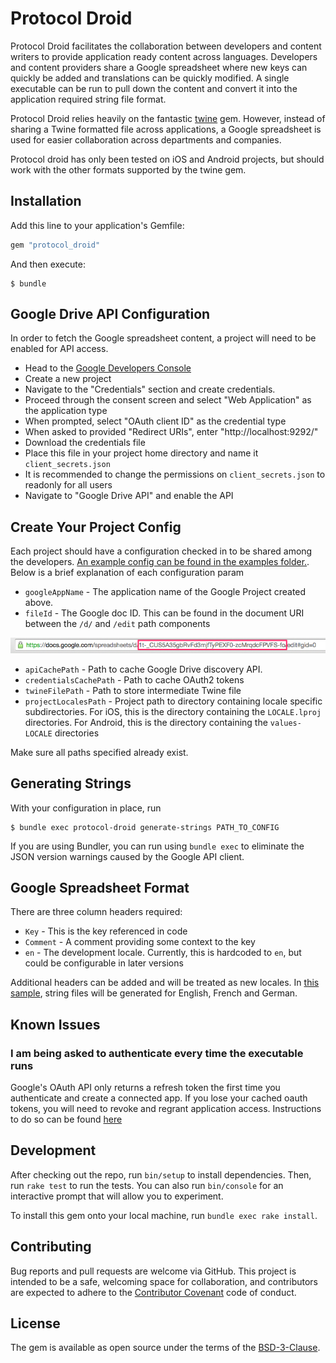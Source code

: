 # Protocol Droid

Protocol Droid facilitates the collaboration between developers and content writers to provide application ready content across languages.  Developers and content providers share a Google spreadsheet where new keys can quickly be added and translations can be quickly modified.  A single executable can be run to pull down the content and convert it into the application required string file format.

Protocol Droid relies heavily on the fantastic [twine](https://github.com/mobiata/twine) gem.  However, instead of sharing a Twine formatted file across applications, a Google spreadsheet is used for easier collaboration across departments and companies.

Protocol droid has only been tested on iOS and Android projects, but should work with the other formats supported by the twine gem.

## Installation

Add this line to your application's Gemfile:

```ruby
gem "protocol_droid"
```

And then execute:

    $ bundle
    
## Google Drive API Configuration

In order to fetch the Google spreadsheet content, a project will need to be enabled for API access.
  
- Head to the [Google Developers Console](https://console.developers.google.com)
- Create a new project
- Navigate to the "Credentials" section and create credentials.
- Proceed through the consent screen and select "Web Application" as the application type
- When prompted, select "OAuth client ID" as the credential type
- When asked to provided "Redirect URIs", enter "http://localhost:9292/"
- Download the credentials file
- Place this file in your project home directory and name it `client_secrets.json`
- It is recommended to change the permissions on `client_secrets.json` to readonly for all users
- Navigate to "Google Drive API" and enable the API

## Create Your Project Config

Each project should have a configuration checked in to be shared among the developers.  [An example config can be found in the examples folder.](examples/config.json).  Below is a brief explanation of each configuration param

- `googleAppName` - The application name of the Google Project created above.
- `fileId` - The Google doc ID.  This can be found in the document URI between the `/d/` and `/edit` path components

![alt tag](doc/google-doc-id.png)

- `apiCachePath` - Path to cache Google Drive discovery API. 
- `credentialsCachePath` - Path to cache OAuth2 tokens
- `twineFilePath` - Path to store intermediate Twine file
- `projectLocalesPath` - Project path to directory containing locale specific subdirectories.  For iOS, this is the directory containing the `LOCALE.lproj` directories.  For Android, this is the directory containing the `values-LOCALE` directories

Make sure all paths specified already exist.

## Generating Strings

With your configuration in place, run

    $ bundle exec protocol-droid generate-strings PATH_TO_CONFIG

If you are using Bundler, you can run using `bundle exec` to eliminate the JSON version warnings caused by the Google API client.

## Google Spreadsheet Format

There are three column headers required:

- `Key` - This is the key referenced in code
- `Comment` - A comment providing some context to the key
- `en` - The development locale.  Currently, this is hardcoded to `en`, but could be configurable in later versions

Additional headers can be added and will be treated as new locales.  In [this sample](https://docs.google.com/spreadsheets/d/1t-_CUS5A35gbRvFd3mjfTyPEXF0-zcMrqdcFPVFS-fo/edit?usp=sharing), string files will be generated for English, French and German.

## Known Issues

### I am being asked to authenticate every time the executable runs

Google's OAuth API only returns a refresh token the first time you authenticate and create a connected app.  If you lose your cached oauth tokens, you will need to revoke and regrant application access.  Instructions to do so can be found [here](http://stackoverflow.com/questions/10827920/google-oauth-refresh-token-is-not-being-received)

## Development

After checking out the repo, run `bin/setup` to install dependencies. Then, run `rake test` to run the tests. You can also run `bin/console` for an interactive prompt that will allow you to experiment.

To install this gem onto your local machine, run `bundle exec rake install`. 

## Contributing

Bug reports and pull requests are welcome via GitHub. This project is intended to be a safe, welcoming space for collaboration, and contributors are expected to adhere to the [Contributor Covenant](contributor-covenant.org) code of conduct.


## License

The gem is available as open source under the terms of the [BSD-3-Clause](./LICENSE.txt).

